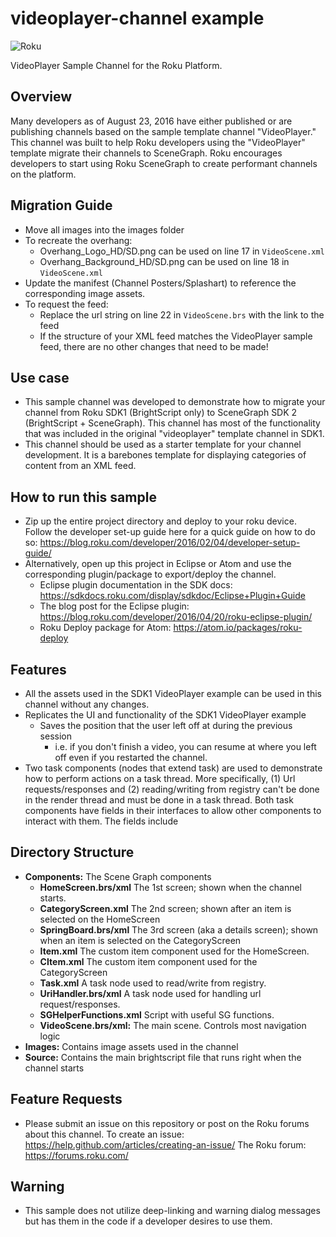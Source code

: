 # videoplayer-channel example
![Roku](https://img.shields.io/badge/Roku-Dev-blue.svg)

VideoPlayer Sample Channel for the Roku Platform.

## Overview
Many developers as of August 23, 2016 have either published or are publishing channels based on the sample template channel "VideoPlayer." This channel was built to help Roku developers using the "VideoPlayer" template migrate their channels to SceneGraph. Roku encourages developers to start using Roku SceneGraph to create performant channels on the platform.

## Migration Guide
- Move all images into the images folder
- To recreate the overhang:
  - Overhang_Logo_HD/SD.png can be used on line 17 in `VideoScene.xml`
  - Overhang_Background_HD/SD.png can be used on line 18 in `VideoScene.xml`
- Update the manifest (Channel Posters/Splashart) to reference the corresponding image assets.
- To request the feed:
  - Replace the url string on line 22 in `VideoScene.brs` with the link to the feed
  - If the structure of your XML feed matches the VideoPlayer sample feed, there are no other changes that need to be made!

## Use case
- This sample channel was developed to demonstrate how to migrate your channel from Roku SDK1 (BrightScript only) to SceneGraph SDK 2 (BrightScript + SceneGraph). This channel has most of the functionality that was included in the original "videoplayer" template channel in SDK1.
- This channel should be used as a starter template for your channel development. It is a barebones template for displaying categories of content from an XML feed.

## How to run this sample
- Zip up the entire project directory and deploy to your roku device. Follow the developer set-up guide here for a quick guide on how to do so: https://blog.roku.com/developer/2016/02/04/developer-setup-guide/
- Alternatively, open up this project in Eclipse or Atom and use the corresponding plugin/package to export/deploy the channel.
  - Eclipse plugin documentation in the SDK docs: https://sdkdocs.roku.com/display/sdkdoc/Eclipse+Plugin+Guide
  - The blog post for the Eclipse plugin: https://blog.roku.com/developer/2016/04/20/roku-eclipse-plugin/
  - Roku Deploy package for Atom: https://atom.io/packages/roku-deploy

## Features
- All the assets used in the SDK1 VideoPlayer example can be used in this channel without any changes.
- Replicates the UI and functionality of the SDK1 VideoPlayer example
  - Saves the position that the user left off at during the previous session
    - i.e. if you don't finish a video, you can resume at where you left off even if you restarted the channel.
- Two task components (nodes that extend task) are used to demonstrate how to perform actions on a task thread. More specifically, (1) Url requests/responses and (2) reading/writing from registry can't be done in the render thread and must be done in a task thread. Both task components have fields in their interfaces to allow other components to interact with them. The fields include

## Directory Structure
- **Components:** The Scene Graph components
  - **HomeScreen.brs/xml** The 1st screen; shown when the channel starts.
  - **CategoryScreen.xml** The 2nd screen; shown after an item is selected on the HomeScreen
  - **SpringBoard.brs/xml** The 3rd screen (aka a details screen); shown when an item is selected on the CategoryScreen
  - **Item.xml** The custom item component used for the HomeScreen.
  - **CItem.xml** The custom item component used for the CategoryScreen
  - **Task.xml** A task node used to read/write from registry.
  - **UriHandler.brs/xml** A task node used for handling url request/responses.
  - **SGHelperFunctions.xml** Script with useful SG functions.
  - **VideoScene.brs/xml:** The main scene. Controls most navigation logic
- **Images:** Contains image assets used in the channel
- **Source:** Contains the main brightscript file that runs right when the channel starts

## Feature Requests
- Please submit an issue on this repository or post on the Roku forums about this channel. To create an issue: https://help.github.com/articles/creating-an-issue/ The Roku forum: https://forums.roku.com/

## Warning
- This sample does not utilize deep-linking and warning dialog messages but has them in the code if a developer desires to use them.
